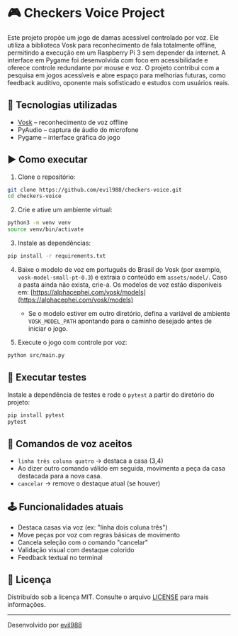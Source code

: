 # 🎮 Checkers Voice Project

Este projeto propõe um jogo de damas acessível controlado por voz.
Ele utiliza a biblioteca Vosk para reconhecimento de fala totalmente offline,
permitindo a execução em um Raspberry Pi 3 sem depender da internet.
A interface em Pygame foi desenvolvida com foco em acessibilidade e
oferece controle redundante por mouse e voz. O projeto contribui com a
pesquisa em jogos acessíveis e abre espaço para melhorias futuras, como
feedback auditivo, oponente mais sofisticado e estudos com usuários
reais.

## 🧠 Tecnologias utilizadas

- [Vosk](https://alphacephei.com/vosk/) – reconhecimento de voz offline
- PyAudio – captura de áudio do microfone
- Pygame – interface gráfica do jogo

## ▶️ Como executar

1. Clone o repositório:
```bash
git clone https://github.com/evil988/checkers-voice.git
cd checkers-voice
```

2. Crie e ative um ambiente virtual:
```bash
python3 -m venv venv
source venv/bin/activate
```

3. Instale as dependências:
```bash
pip install -r requirements.txt
```

4. Baixe o modelo de voz em português do Brasil do Vosk (por exemplo,
`vosk-model-small-pt-0.3`) e extraia o conteúdo em `assets/model/`. Caso a
 pasta ainda não exista, crie-a. Os modelos de voz estão disponíveis em:
[https://alphacephei.com/vosk/models](https://alphacephei.com/vosk/models)
   - Se o modelo estiver em outro diretório, defina a variável de ambiente
     `VOSK_MODEL_PATH` apontando para o caminho desejado antes de iniciar o jogo.

5. Execute o jogo com controle por voz:
```bash
python src/main.py
```

## 🧪 Executar testes

Instale a dependência de testes e rode o `pytest` a partir do diretório do projeto:

```bash
pip install pytest
pytest
```

## 🎯 Comandos de voz aceitos

- `linha três coluna quatro` → destaca a casa (3,4)
- Ao dizer outro comando válido em seguida, movimenta a peça da casa destacada para a nova casa.
- `cancelar` → remove o destaque atual (se houver)

## 🕹️ Funcionalidades atuais

- Destaca casas via voz (ex: "linha dois coluna três")
- Move peças por voz com regras básicas de movimento
- Cancela seleção com o comando "cancelar"
- Validação visual com destaque colorido
- Feedback textual no terminal

## 📄 Licença

Distribuído sob a licença MIT. Consulte o arquivo [LICENSE](LICENSE) para mais informações.

---

Desenvolvido por [evil988](https://github.com/evil988)
